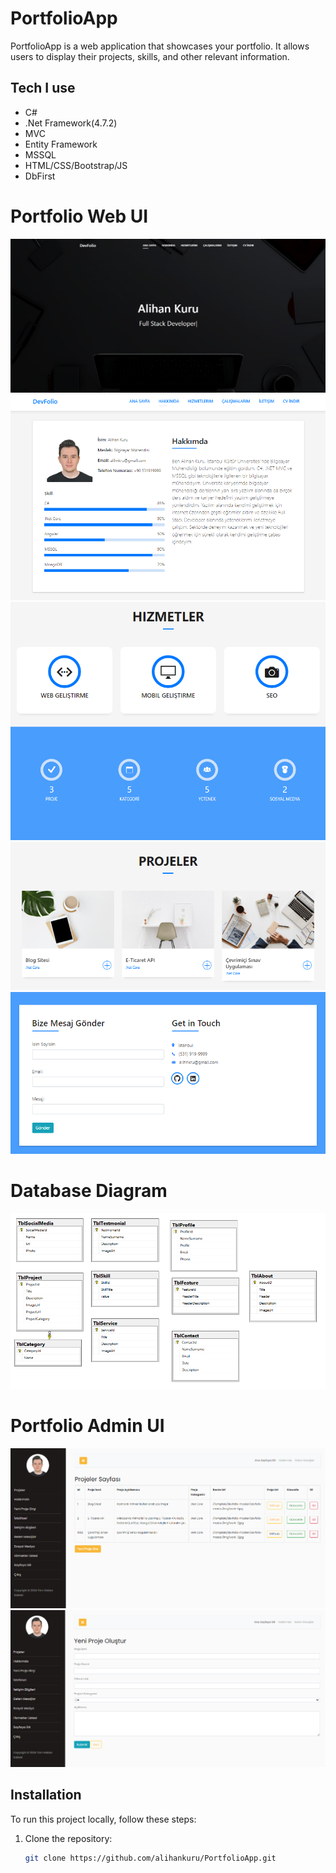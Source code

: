 # PortfolioApp

PortfolioApp is a web application that showcases your portfolio. It allows users to display their projects, skills, and other relevant information.

## Tech I use
- C#
- .Net Framework(4.7.2)
- MVC
- Entity Framework
- MSSQL
- HTML/CSS/Bootstrap/JS
- DbFirst

# Portfolio Web UI
![Portfolio Web UI](https://github.com/alihankuru/PortfolioApp/blob/master/a4.png)
![Portfolio Web UI](https://github.com/alihankuru/PortfolioApp/blob/master/a5.png)
![Portfolio Web UI](https://github.com/alihankuru/PortfolioApp/blob/master/a6.png)
![Portfolio Web UI](https://github.com/alihankuru/PortfolioApp/blob/master/a7.png)
![Portfolio Web UI](https://github.com/alihankuru/PortfolioApp/blob/master/a8.png)

# Database Diagram
![Portfolio Web UI](https://github.com/alihankuru/PortfolioApp/blob/master/a9.png)

# Portfolio Admin UI
![Portfolio Admin UI](https://github.com/alihankuru/PortfolioApp/blob/master/a3.png)
![Portfolio Admin UI](https://github.com/alihankuru/PortfolioApp/blob/master/a2.png)

## Installation

To run this project locally, follow these steps:

1. Clone the repository:
   ```bash
   git clone https://github.com/alihankuru/PortfolioApp.git


   
